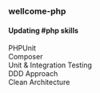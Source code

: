 <h3>wellcome-php</h3>

<h4>Updating #php skills</h4>

PHPUnit<br>
Composer<br>
Unit & Integration Testing<br>
DDD Approach<br>
Clean Architecture
